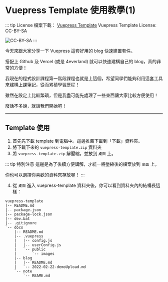 # Vuepress Template 使用教學(1)

::: tip License
檔案下載： [Vuepress Template](https://drive.google.com/file/d/1ewR0JsHsdt9Jlwn_LdsbclOwmUbEhXYk/view?usp=sharing)
Vuepress Template License: CC-BY-SA

![CC-BY-SA](/images/by-sa.png)
:::

今天來跟大家分享一下 Vuepress 這套好用的 blog 快速建置套件。

搭配上 Github 及 Vercel (或是 4everland) 就可以快速建構自己的 blog，真的非常的方便！

我現在的程式設計課程第一階段課程也就是上這個，希望同學們能夠利用這套工具來建構上課筆記，從而累積學習歷程！

雖然在設定上比較繁瑣，但是我盡可能先處理了一些東西讓大家比較方便使用！

廢話不多說，就讓我們開始吧！

---

## Template 使用

1. 首先先下載 template 到電腦中。這邊推薦下載到「下載」資料夾。
2. 將下載下來的 `vuepress-template.zip` 資料夾
3. 將 `vuepress-template.zip` 解壓縮，並放到 `桌面` 上。

::: tip 特別注意
這邊是為了後續方便講解，才統一將壓縮後的檔案放到 `桌面` 上。

你也可以選擇你喜歡的資料夾存放喔！
:::

4. 從 `桌面` 進入 vuepress-template 資料夾後，你可以看到資料夾內的結構長這樣：

```
vuepress-template
|-- README.md
|-- package.json
|-- package-lock.json
|-- dev.bat
|-- .gitignore
`-- docs
    |-- README.md
    |-- .vuepress
    |   |-- config.js
    |   |-- userConfig.js
    |   `-- public
    |       `-- images
    |-- blog
    |   |-- README.md
    |   `-- 2022-02-22-demoUpload.md
    `-- note
        `-- REAME.md
```

